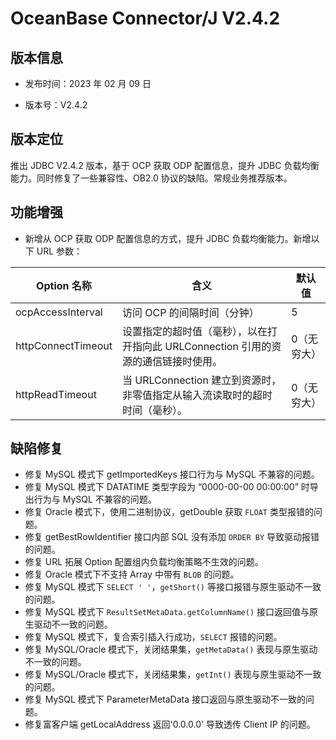 # OceanBase Connector/J V2.4.2

## 版本信息

* 发布时间：2023 年 02 月 09 日 

* 版本号：V2.4.2

## 版本定位

推出 JDBC V2.4.2 版本，基于 OCP 获取 ODP 配置信息，提升 JDBC 负载均衡能力。同时修复了一些兼容性、OB2.0 协议的缺陷。常规业务推荐版本。

## 功能增强

* 新增从 OCP 获取 ODP 配置信息的方式，提升 JDBC 负载均衡能力。新增以下 URL 参数：

| Option 名称 | 含义 | 默认值 |
| --- | --- | --- |
| ocpAccessInterval  | 访问 OCP 的间隔时间（分钟） | 5 |
| httpConnectTimeout | 设置指定的超时值（毫秒），以在打开指向此 URLConnection 引用的资源的通信链接时使用。 | 0（无穷大） |
| httpReadTimeout | 当 URLConnection 建立到资源时，非零值指定从输入流读取时的超时时间（毫秒）。 | 0（无穷大） |


## 缺陷修复

* 修复 MySQL 模式下 getImportedKeys 接口行为与 MySQL 不兼容的问题。
* 修复 MySQL 模式下 DATATIME 类型字段为 “0000-00-00 00:00:00” 时导出行为与 MySQL 不兼容的问题。
* 修复 Oracle 模式下，使用二进制协议，getDouble 获取 `FLOAT` 类型报错的问题。
* 修复 getBestRowIdentifier 接口内部 SQL 没有添加 `ORDER BY` 导致驱动报错的问题。
* 修复 URL 拓展 Option 配置组内负载均衡策略不生效的问题。
* 修复 Oracle 模式下不支持 Array 中带有 `BLOB` 的问题。
* 修复 MySQL 模式下 `SELECT ' '`，`getShort()` 等接口报错与原生驱动不一致的问题。
* 修复 MySQL 模式下 `ResultSetMetaData.getColumnName()` 接口返回值与原生驱动不一致的问题。
* 修复 MySQL 模式下，复合索引插入行成功，`SELECT` 报错的问题。
* 修复 MySQL/Oracle 模式下，关闭结果集，`getMetaData()` 表现与原生驱动不一致的问题。
* 修复 MySQL/Oracle 模式下，关闭结果集，`getInt()` 表现与原生驱动不一致的问题。
* 修复 MySQL 模式下 ParameterMetaData 接口返回与原生驱动不一致的问题。
* 修复富客户端 getLocalAddress 返回'0.0.0.0' 导致透传 Client IP 的问题。

